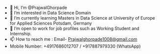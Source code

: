 - 👋 Hi, I’m @PrajwalGhorpade
- 👀 I’m interested in Data Science Domain
- 🌱 I’m currently learning Masters in Data Science at University of Europe for Applied Sciences Potsdam, Germany
- 💞️ I’m open to work for job profiles such as Working Student and Internship.
- 📫 How to reach me : Email- Prajwalghorpade1008@gmail.com
-  Mobile Number: +4917686012707 / +917887979330 (WhatsApp)

<!---
PrajwalGhorpade/PrajwalGhorpade is a ✨ special ✨ repository because its `README.md` (this file) appears on your GitHub profile.
You can click the Preview link to take a look at your changes.
--->
